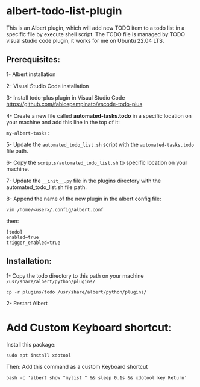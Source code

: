 # albert-todo-list-plugin

This is an Albert plugin, which will add new TODO item to a todo list in a specific file by execute shell script.
The TODO file is managed by TODO visual studio code plugin, it works for me on Ubuntu 22.04 LTS.

## Prerequisites:

1- Albert installation

2- Visual Studio Code installation

3- Install todo-plus plugin in Visual Studio Code https://github.com/fabiospampinato/vscode-todo-plus

4- Create a new file called **automated-tasks.todo** in a specific location on your machine and add this line in the top of it:
```
my-albert-tasks:
```

5- Update the `automated_todo_list.sh` script with the `automated-tasks.todo` file path.

6- Copy the `scripts/automated_todo_list.sh` to specific location on your machine.

7- Update the `__init__.py` file in the plugins directory with the automated_todo_list.sh file path.

8- Append the name of the new plugin in the albert config file:
```
vim /home/<user>/.config/albert.conf
```
then:
```
[todo]
enabled=true
trigger_enabled=true
```

## Installation:

1- Copy the todo directory to this path on your machine `/usr/share/albert/python/plugins/`
```
cp -r plugins/todo /usr/share/albert/python/plugins/
```

2- Restart Albert

# Add Custom Keyboard shortcut:

Install this package:
```
sudo apt install xdotool
```
Then:
Add this command as a custom Keyboard shortcut
```
bash -c 'albert show "mylist " && sleep 0.1s && xdotool key Return'
```
